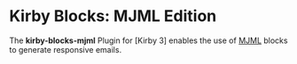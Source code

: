 # Kirby Blocks: MJML Edition

The **kirby-blocks-mjml** Plugin for [Kirby 3] enables the use of [MJML](https://documentation.mjml.io/) blocks to generate responsive emails.

